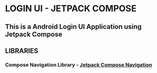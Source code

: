 # LOGIN UI - JETPACK COMPOSE
## This is a Android Login UI Application using Jetpack Compose

## LIBRARIES

### Compose Navigation Library - [Jetpack Compose Navigation](https://developer.android.com/jetpack/compose/navigation)


